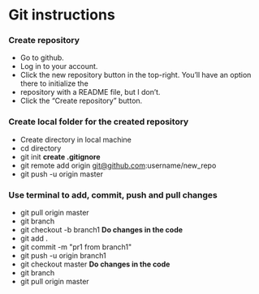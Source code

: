 # Git instructions

### Create repository  

- Go to github.
- Log in to your account.
- Click the new repository button in the top-right. You’ll have an option there to initialize the
- repository with a README file, but I don’t.
- Click the “Create repository” button.

### Create local folder for the created repository

- Create directory in local machine
- cd directory
- git init
**create .gitignore**
- git remote add origin git@github.com:username/new_repo
- git push -u origin master

### Use terminal to add, commit, push and pull changes

- git pull origin master
- git branch
- git checkout -b branch1
**Do changes in the code**
- git add .
- git commit -m "pr1 from branch1"
- git push -u origin branch1
- git checkout master
**Do changes in the code**
- git branch
- git pull origin master

